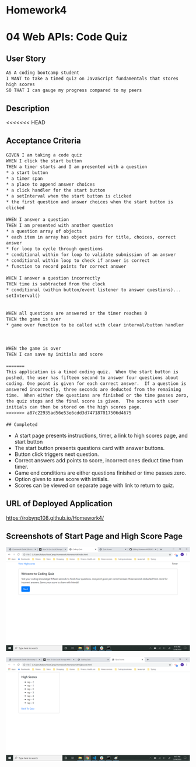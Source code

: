 # Homework4
# 04 Web APIs: Code Quiz

## User Story

```
AS A coding bootcamp student
I WANT to take a timed quiz on JavaScript fundamentals that stores high scores
SO THAT I can gauge my progress compared to my peers
```
## Description

<<<<<<< HEAD
## Acceptance Criteria

```
GIVEN I am taking a code quiz
WHEN I click the start button
THEN a timer starts and I am presented with a question
* a start button
* a timer span
* a place to append answer choices
* a click handler for the start button
* a setInterval when the start button is clicked
* the first question and answer choices when the start button is clicked

WHEN I answer a question
THEN I am presented with another question
* a question array of objects
* each item in array has object pairs for title, choices, correct answer
* for loop to cycle through questions
* conditional within for loop to validate submission of an answer
* conditional within loop to check if answer is correct
* function to record points for correct answer

WHEN I answer a question incorrectly
THEN time is subtracted from the clock
* conditional (within button/event listener to answer questions)... setInterval()


WHEN all questions are answered or the timer reaches 0
THEN the game is over
* game over function to be called with clear interval/button handler



WHEN the game is over
THEN I can save my initials and score

=======
This application is a timed coding quiz.  When the start button is pushed, the user has fifteen second to answer four questions about coding. One point is given for each correct answer.  If a question is answered incorrectly, three seconds are deducted from the remaining time.  When either the questions are finished or the time passes zero, the quiz stops and the final score is given.  The scores with user initials can then be stored on the high scores page.
>>>>>>> a87c22935ad56e53e6cdd3d747187017506d4675

## Completed

```
* A start page presents instructions, timer, a link to high scores page, and start button
* The start button presents questions card with answer buttons.  
* Button click triggers next question.
* Correct answers add points to score, incorrect ones deduct time from timer.
* Game end conditions are either questions finished or time passes zero.
* Option given to save score with initials. 
* Scores can be viewed on separate page with link to return to quiz.


## URL of Deployed Application

https://robynp108.github.io/Homework4/


## Screenshots of Start Page and High Score Page

![start](CodingQuizScreenshot.png)

![high score](HighScoresScreenshot.png)
```

